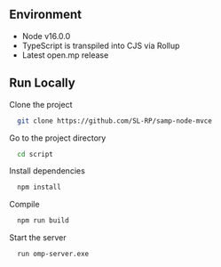## Environment

- Node v16.0.0
- TypeScript is transpiled into CJS via Rollup
- Latest open.mp release

## Run Locally

Clone the project

```bash
  git clone https://github.com/SL-RP/samp-node-mvce
```

Go to the project directory

```bash
  cd script
```

Install dependencies

```bash
  npm install
```

Compile

```bash
  npm run build
```

Start the server

```bash
  run omp-server.exe
```